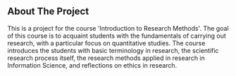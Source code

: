 <!-- ABOUT THE PROJECT -->
## About The Project

This is a project for the course 'Introduction to Research Methods'. The goal of this course is to acquaint students with the fundamentals of carrying out research, with a particular focus on quantitative studies. The course introduces the students with basic terminology in research, the scientific research process itself, the research methods applied in research in Information Science, and reflections on ethics in research. 
